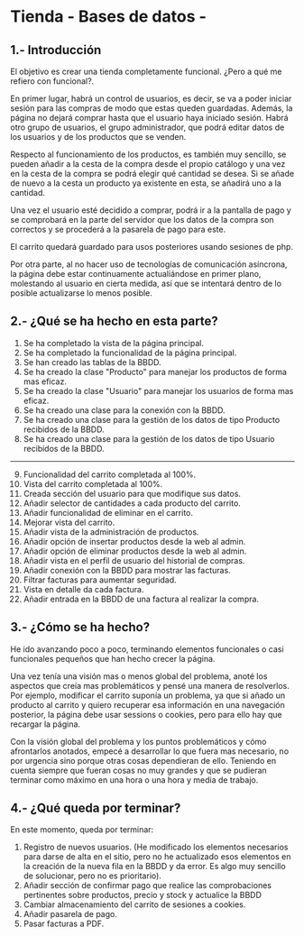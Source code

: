 # Tienda - Bases de datos -
## 1.- Introducción
El objetivo es crear una tienda completamente funcional. ¿Pero a qué me refiero con funcional?. 

En primer lugar, habrá un control de usuarios, es decir, se va a poder iniciar sesión para las compras de modo que estas queden guardadas. Además, la página no dejará comprar hasta que el usuario haya iniciado sesión. Habrá otro grupo de usuarios, el grupo administrador, que podrá editar datos de los usuarios y de los productos que se venden.

Respecto al funcionamiento de los productos, es también muy sencillo, se pueden añadir a la cesta de la compra desde el propio catálogo y una vez en la cesta de la compra se podrá elegir qué cantidad se desea. Si se añade de nuevo a la cesta un producto ya existente en esta, se añadirá uno a la cantidad.

Una vez el usuario esté decidido a comprar, podrá ir a la pantalla de pago y se comprobará en la parte del servidor que los datos de la compra son correctos y se procederá a la pasarela de pago para este. 

El carrito quedará guardado para usos posteriores usando sesiones de php. 

Por otra parte, al no hacer uso de tecnologías de comunicación asíncrona, la página debe estar continuamente actualiándose en primer plano, molestando al usuario en cierta medida, así que se intentará dentro de lo posible actualizarse lo menos posible. 


## 2.- ¿Qué se ha hecho en esta parte?
1. Se ha completado la vista de la página principal.
2. Se ha completado la funcionalidad de la página principal. 
3. Se han creado las tablas de la BBDD.
4. Se ha creado la clase "Producto" para manejar los productos de forma mas eficaz.
5. Se ha creado la clase "Usuario" para manejar los usuarios de forma mas eficaz.
6. Se ha creado una clase para la conexión con la BBDD.
7. Se ha creado una clase para la gestión de los datos de tipo Producto recibidos de la BBDD.
8. Se ha creado una clase para la gestión de los datos de tipo Usuario recibidos de la BBDD.
----------
9. Funcionalidad del carrito completada al 100%.
10. Vista del carrito completada al 100%.
11. Creada sección del usuario para que modifique sus datos.
12. Añadir selector de cantidades a cada producto del carrito.
13. Añadir funcionalidad de eliminar en el carrito.
14. Mejorar vista del carrito.
15. Añadir vista de la administración de productos.
16. Añadir opción de insertar productos desde la web al admin.
17. Añadir opción de eliminar productos desde la web al admin.
18. Añadir vista en el perfil de usuario del historial de compras.
19. Añadir conexión con la BBDD para mostrar las facturas.
20. Filtrar facturas para aumentar seguridad.
21. Vista en detalle da cada factura.
22. Añadir entrada en la BBDD de una factura al realizar la compra.


## 3.- ¿Cómo se ha hecho?
He ido avanzando poco a poco, terminando elementos funcionales o casi funcionales pequeños que han hecho crecer la página. 

Una vez tenía una visión mas o menos global del problema, anoté los aspectos que creía mas problemáticos y pensé una manera de resolverlos. Por ejemplo, modificar el carrito suponía un problema, ya que si añado un producto al carrito y quiero recuperar esa información en una navegación posterior, la página debe usar sessions o cookies, pero para ello hay que recargar la página.

Con la visión global del problema y los puntos problemáticos y cómo afrontarlos anotados, empecé a desarrollar lo que fuera mas necesario, no por urgencia sino porque otras cosas dependieran de ello. Teniendo en cuenta siempre que fueran cosas no muy grandes y que se pudieran terminar como máximo en una hora o una hora y media de trabajo.


## 4.- ¿Qué queda por terminar?
En este momento, queda por terminar:

1. Registro de nuevos usuarios. (He modificado los elementos necesarios para darse de alta en el sitio, pero no he actualizado esos elementos en la creación de la nueva fila en la BBDD y da error. Es algo muy sencillo de solucionar, pero no es prioritario).
5. Añadir sección de confirmar pago que realice las comprobaciones pertinentes sobre productos, precio y stock y actualice la BBDD
6. Cambiar almacenamiento del carrito de sesiones a cookies.
7. Añadir pasarela de pago.
9. Pasar facturas a PDF.
